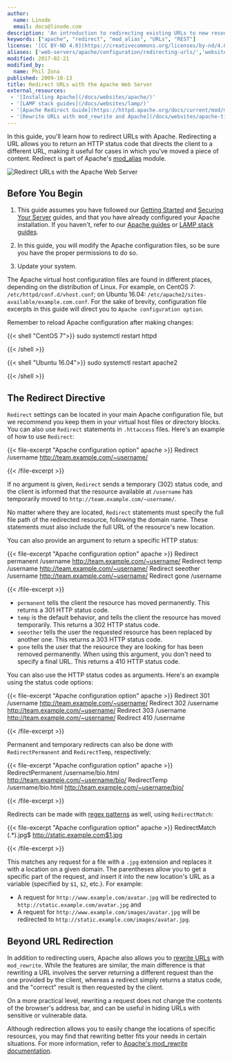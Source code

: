 ```yaml
---
author:
  name: Linode
  email: docs@linode.com
description: 'An introduction to redirecting existing URLs to new resources with the Apache HTTP server.'
keywords: ["apache", "redirect", "mod_alias", "URLs", "REST"]
license: '[CC BY-ND 4.0](https://creativecommons.org/licenses/by-nd/4.0)'
aliases: ['web-servers/apache/configuration/redirecting-urls/','websites/apache-tips-and-tricks/redirect-urls-with-the-apache-web-server/']
modified: 2017-02-21
modified_by:
  name: Phil Zona
published: 2009-10-13
title: Redirect URLs with the Apache Web Server
external_resources:
 - '[Installing Apache](/docs/websites/apache/)'
 - '[LAMP stack guides](/docs/websites/lamp/)'
 - '[Apache Redirect Guide](https://httpd.apache.org/docs/current/mod/mod_alias.html#redirect)'
 - '[Rewrite URLs with mod_rewrite and Apache](/docs/websites/apache-tips-and-tricks/rewrite-urls-with-modrewrite-and-apache)'
---
```


In this guide, you'll learn how to redirect URLs with Apache. Redirecting a URL allows you to return an HTTP status code that directs the client to a different URL, making it useful for cases in which you've moved a piece of content. Redirect is part of Apache's [mod_alias](https://httpd.apache.org/docs/current/mod/mod_alias.html) module.

![Redirect URLs with the Apache Web Server](/docs/assets/redirect-urls-with-the-apache-web-server.png "Redirect URLs with the Apache Web Server")

## Before You Begin

1.  This guide assumes you have followed our [Getting Started](/docs/getting-started) and [Securing Your Server](/docs/security/securing-your-server) guides, and that you have already configured your Apache installation. If you haven't, refer to our [Apache guides](https://www.linode.com/docs/websites/apache/) or [LAMP stack guides](https://www.linode.com/docs/websites/lamp/).

2.  In this guide, you will modify the Apache configuration files, so be sure you have the proper permissions to do so.

3.  Update your system.

The Apache virtual host configuration files are found in different places, depending on the distribution of Linux. For example, on CentOS 7: `/etc/httpd/conf.d/vhost.conf`; on Ubuntu 16.04: `/etc/apache2/sites-available/example.com.conf`. For the sake of brevity, configuration file excerpts in this guide will direct you to `Apache configuration option`.

Remember to reload Apache configuration after making changes:

{{< shell "CentOS 7">}}
sudo systemctl restart httpd

{{< /shell >}}

{{< shell "Ubuntu 16.04">}}
sudo systemctl restart apache2

{{< /shell >}}

## The Redirect Directive

`Redirect` settings can be located in your main Apache configuration file, but we recommend you keep them in your virtual host files or directory blocks. You can also use `Redirect` statements in `.httaccess` files. Here's an example of how to use `Redirect`:

{{< file-excerpt "Apache configuration option" apache >}}
Redirect /username http://team.example.com/~username/

{{< /file-excerpt >}}


If no argument is given, `Redirect` sends a temporary (302) status code, and the client is informed that the resource available at `/username` has temporarily moved to `http://team.example.com/~username/`.

No matter where they are located, `Redirect` statements must specify the full file path of the redirected resource, following the domain name. These statements must also include the full URL of the resource's new location.

You can also provide an argument to return a specific HTTP status:

{{< file-excerpt "Apache configuration option" apache >}}
Redirect permanent /username http://team.example.com/~username/
Redirect temp /username http://team.example.com/~username/
Redirect seeother /username http://team.example.com/~username/
Redirect gone /username

{{< /file-excerpt >}}


-   `permanent` tells the client the resource has moved permanently. This returns a 301 HTTP status code.
-   `temp` is the default behavior, and tells the client the resource has moved temporarily. This returns a 302 HTTP status code.
-   `seeother` tells the user the requested resource has been replaced by another one. This returns a 303 HTTP status code.
-   `gone` tells the user that the resource they are looking for has been removed permanently. When using this argument, you don't need to specify a final URL. This returns a 410 HTTP status code.

You can also use the HTTP status codes as arguments. Here's an example using the status code options:

{{< file-excerpt "Apache configuration option" apache >}}
Redirect 301 /username http://team.example.com/~username/
Redirect 302 /username http://team.example.com/~username/
Redirect 303 /username http://team.example.com/~username/
Redirect 410 /username

{{< /file-excerpt >}}


Permanent and temporary redirects can also be done with `RedirectPermanent` and `RedirectTemp`, respectively:

{{< file-excerpt "Apache configuration option" apache >}}
RedirectPermanent /username/bio.html http://team.example.com/~username/bio/
RedirectTemp /username/bio.html http://team.example.com/~username/bio/

{{< /file-excerpt >}}


Redirects can be made with [regex patterns](https://en.wikipedia.org/wiki/Regular_expression) as well, using `RedirectMatch`:

{{< file-excerpt "Apache configuration option" apache >}}
RedirectMatch (.*)\.jpg$ http://static.example.com$1.jpg

{{< /file-excerpt >}}


This matches any request for a file with a `.jpg` extension and replaces it with a location on a given domain. The parentheses allow you to get a specific part of the request, and insert it into the new location's URL as a variable (specified by `$1`, `$2`, etc.). For example:

-   A request for `http://www.example.com/avatar.jpg` will be redirected to `http://static.example.com/avatar.jpg` and
-   A request for `http://www.example.com/images/avatar.jpg` will be redirected to `http://static.example.com/images/avatar.jpg`.

## Beyond URL Redirection

In addition to redirecting users, Apache also allows you to [rewrite URLs](/docs/websites/apache-tips-and-tricks/rewrite-urls-with-modrewrite-and-apache) with `mod_rewrite`. While the features are similar, the main difference is that rewriting a URL involves the server returning a different request than the one provided by the client, whereas a redirect simply returns a status code, and the "correct" result is then requested by the client.

On a more practical level, rewriting a request does not change the contents of the browser's address bar, and can be useful in hiding URLs with sensitive or vulnerable data.

Although redirection allows you to easily change the locations of specific resources, you may find that rewriting better fits your needs in certain situations. For more information, refer to [Apache's mod_rewrite documentation](https://httpd.apache.org/docs/current/mod/mod_rewrite.html).
